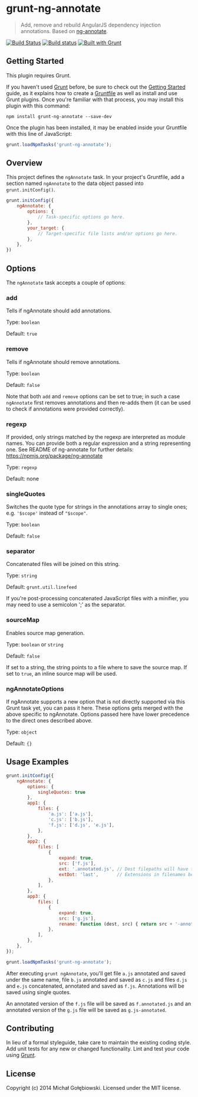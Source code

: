 # grunt-ng-annotate
> Add, remove and rebuild AngularJS dependency injection annotations. Based on [ng-annotate](https://www.npmjs.org/package/ng-annotate).

[![Build Status](https://travis-ci.org/mzgol/grunt-ng-annotate.svg?branch=master)](https://travis-ci.org/mzgol/grunt-ng-annotate)
[![Build status](https://ci.appveyor.com/api/projects/status/rr3i854ic8rb47i5/branch/master?svg=true)](https://ci.appveyor.com/project/mzgol/grunt-ng-annotate/branch/master)
[![Built with Grunt](https://cdn.gruntjs.com/builtwith.png)](http://gruntjs.com/)

## Getting Started
This plugin requires Grunt.

If you haven't used [Grunt](http://gruntjs.com/) before, be sure to check out the [Getting Started](http://gruntjs.com/getting-started) guide, as it explains how to create a [Gruntfile](http://gruntjs.com/sample-gruntfile) as well as install and use Grunt plugins. Once you're familiar with that process, you may install this plugin with this command:

```shell
npm install grunt-ng-annotate --save-dev
```

Once the plugin has been installed, it may be enabled inside your Gruntfile with this line of JavaScript:

```js
grunt.loadNpmTasks('grunt-ng-annotate');
```

## Overview

This project defines the `ngAnnotate` task. In your project's Gruntfile, add a section named `ngAnnotate` to the data object passed into `grunt.initConfig()`.

```js
grunt.initConfig({
    ngAnnotate: {
        options: {
            // Task-specific options go here.
        },
        your_target: {
            // Target-specific file lists and/or options go here.
        },
    },
})
```

## Options

The `ngAnnotate` task accepts a couple of options:

### add

Tells if ngAnnotate should add annotations.

Type: `boolean`

Default: `true`

### remove

Tells if ngAnnotate should remove annotations.

Type: `boolean`

Default: `false`

Note that both `add` and `remove` options can be set to true; in such a case `ngAnnotate` first removes
annotations and then re-adds them (it can be used to check if annotations were provided correctly).

### regexp

If provided, only strings matched by the regexp are interpreted as module names. You can provide both a regular expression and a string representing one. See README of ng-annotate for further details: https://npmjs.org/package/ng-annotate

Type: `regexp`

Default: none

### singleQuotes

Switches the quote type for strings in the annotations array to single ones; e.g. `'$scope'` instead of `"$scope"`.

Type: `boolean`

Default: `false`

### separator

Concatenated files will be joined on this string. 

Type: `string`

Default: `grunt.util.linefeed`

If you're post-processing concatenated JavaScript files with a minifier, you may need to use a semicolon ';' as the separator.

### sourceMap

Enables source map generation.

Type: `boolean` or `string`

Default: `false`

If set to a string, the string points to a file where to save the source map. If set to `true`, an inline source map will be used.

### ngAnnotateOptions

If ngAnnotate supports a new option that is not directly supported via this Grunt task yet, you can pass it here. These options gets merged with the above specific to ngAnnotate. Options passed here have lower precedence to the direct ones described above.

Type: `object`

Default: `{}`


## Usage Examples

```js
grunt.initConfig({
    ngAnnotate: {
        options: {
            singleQuotes: true
        },
        app1: {
            files: {
                'a.js': ['a.js'],
                'c.js': ['b.js'],
                'f.js': ['d.js', 'e.js'],
            },
        },
        app2: {
            files: [
                {
                    expand: true,
                    src: ['f.js'],
                    ext: '.annotated.js', // Dest filepaths will have this extension.
                    extDot: 'last',       // Extensions in filenames begin after the last dot
                },
            ],
        },
        app3: {
            files: [
                {
                    expand: true,
                    src: ['g.js'],
                    rename: function (dest, src) { return src + '-annotated'; },
                },
            ],
        },
    },
});

grunt.loadNpmTasks('grunt-ng-annotate');
```

After executing `grunt ngAnnotate`, you'll get file `a.js` annotated and saved under the same name, file `b.js`
annotated and saved as `c.js` and files `d.js` and `e.js` concatenated, annotated and saved as `f.js`. Annotations
will be saved using single quotes.

An annotated version of the `f.js` file will be saved as `f.annotated.js` and an annotated version of the `g.js` file will be saved as `g.js-annotated`. 

## Contributing
In lieu of a formal styleguide, take care to maintain the existing coding style. Add unit tests for any new or changed
functionality. Lint and test your code using [Grunt](http://gruntjs.com/).

## License
Copyright (c) 2014 Michał Gołębiowski. Licensed under the MIT license.
